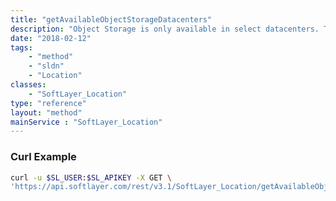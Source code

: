 ```yaml
---
title: "getAvailableObjectStorageDatacenters"
description: "Object Storage is only available in select datacenters. This method will return all the datacenters where object storage is available. "
date: "2018-02-12"
tags:
    - "method"
    - "sldn"
    - "Location"
classes:
    - "SoftLayer_Location"
type: "reference"
layout: "method"
mainService : "SoftLayer_Location"
---
```


### Curl Example
```bash
curl -u $SL_USER:$SL_APIKEY -X GET \
'https://api.softlayer.com/rest/v3.1/SoftLayer_Location/getAvailableObjectStorageDatacenters'
```
